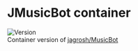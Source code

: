 # JMusicBot container
![Version](https://img.shields.io/badge/Version-0.4.0-65f0a1) </br>
Container version of [jagrosh/MusicBot](https://github.com/jagrosh/MusicBot)
